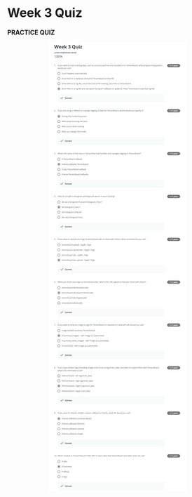 # Week 3 Quiz

**PRACTICE QUIZ**

<p align="center">
  <img src="../Assets/Week 3_Quizz.png" alt="Week 3 Quiz" />
</p>